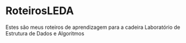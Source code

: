 # RoteirosLEDA
Estes são meus roteiros de aprendizagem para a cadeira Laboratório de Estrutura de Dados e Algoritmos
